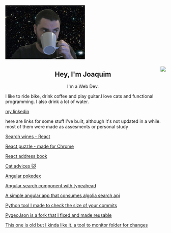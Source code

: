 ## [![joaquim medeiros header](https://github.com/medeirosjoaquim/medeirosjoaquim/blob/main/images/me.png)]('')


<img align="right" height="150" src="https://media.giphy.com/media/OeyAkKTKYSvmw/giphy.gif"/>

<p align='center'>

<h2 align="center">Hey, I'm Joaquim</h2>
<p align="center">I'm a Web Dev.</p>
<p>I like to ride bike, drink coffee and play guitar.I love cats and functional programming. I also drink a lot of water.
<p><a href="https://www.linkedin.com/in/joaquim-medeiros/" target="_blank"> my linkedin</a></p>



<p>here are links for some stuff I've built, although it's not updated in a while. most of them
were made as assesments or personal study</p>

<p><a href="http://wine.johnboxcodes.com/" target="_blank">Search wines - React</a></p>
<p><a href="https://puzzle.johnboxcodes.com/" target="_blank">React puzzle - made for Chrome</a></p>
<p><a href="https://github.com/medeirosjoaquim/address_book" target="_blank">React address book</a></p>
<p><a href="http://cat.johnboxcodes.com/" target="_blank">Cat advices 🐱</a></p>
<p><a href="https://github.com/medeirosjoaquim/ng-pokedex" target="_blank">Angular pokedex</a></p>
<p><a href="https://github.com/medeirosjoaquim/ng-typeahead" target="_blank">Angular search component with typeahead</a></p>
<p><a href="https://github.com/medeirosjoaquim/-ng-weather-demo" target="_blank">A simple angular app that consumes algolia search api</a></p>
<p><a href="https://github.com/medeirosjoaquim/checklines" target="_blank">Python tool I made to check the size of your commits</a></p>
<p><a href="https://github.com/medeirosjoaquim/PyGeoJson" target="_blank">PygeoJson is a fork that I fixed and made reusable</a></p>
<p><a href="https://github.com/medeirosjoaquim/bashmaker" target="_blank">This one is old but I kinda like it. a tool to monitor folder for changes</a></p>


